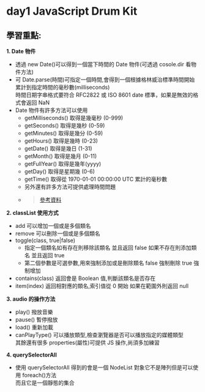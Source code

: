 # day1 JavaScript Drum Kit

## 學習重點:

**1. Date 物件**

- 透過 new Date()可以得到一個當下時間的 Date 物件(可透過 cosole.dir 看物件方法)
- 可 Date.parse(時間)可指定一個時間,會得到一個根據格林威治標準時間開始累計到指定時間的毫秒數(milliseconds)  
  時間日期字串格式要符合 RFC2822 或 ISO 8601 date 標準，如果是無效的格式會返回 NaN
- Date 物件有許多方法可以使用
  - getMilliseconds() 取得是幾毫秒 (0-999)
  - getSeconds() 取得是幾秒 (0-59)
  - getMinutes() 取得是幾分 (0-59)
  - getHours() 取得是幾時 (0-23)
  - getDate() 取得是幾日 (1-31)
  - getMonth() 取得是幾月 (0-11)
  - getFullYear() 取得是幾年(yyyy)
  - getDay() 取得是星期幾 (0-6)
  - getTime() 取得從 1970-01-01 00:00:00 UTC 累計的毫秒數
  - 另外還有許多方法可提供處理時間問題
  - > [參考資料](https://www.fooish.com/)

**2. classList 使用方式**

- add 可以增加一個或是多個類名
- remove 可以刪除一個或是多個類名
- toggle(class, true|false)
  - 指定一個類名如有存在則移除該類名 並且返回 false 如果不存在則添加類名 並且返回 true
  - 第二個參數是可選參數,用來強制添加或是刪除類名 false 強制刪除 true 強制增加
- contains(class) 返回會是 Boolean 值,判斷該類名是否存在
- item(index) 返回相對應的類名,索引值從 0 開始 如果在範圍外則返回 null

**3. audio 的操作方法**

- play() 撥放音樂
- pause() 暫停撥放
- load() 重新加載
- canPlayType() 可以播放類型,檢查瀏覽器是否可以播放指定的媒體類型  
  其餘還有很多 properties(屬性)可提供 JS 操作,尚須多加練習

**4. querySelectorAll**

- 使用 querySelectorAll 得到的會是一個 NodeList 對象它不是陣列但是可以使用 foreach()方法  
  而且它是一個靜態的集合
